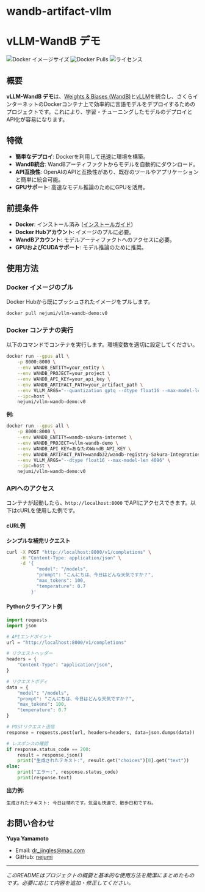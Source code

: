 # wandb-artifact-vllm

# vLLM-WandB デモ

![Docker イメージサイズ](https://img.shields.io/docker/image-size/nejumi/vllm-wandb-demo/v0)
![Docker Pulls](https://img.shields.io/docker/pulls/nejumi/vllm-wandb-demo)
![ライセンス](https://img.shields.io/badge/license-MIT-blue.svg)

## 概要

**vLLM-WandB デモ**は、[Weights & Biases (WandB)](https://www.wandb.com/)と[vLLM](https://github.com/vllm-project/vllm)を統合し、さくらインターネットのDockerコンテナ上で効率的に言語モデルをデプロイするためのプロジェクトです。これにより、学習・チューニングしたモデルのデプロイとAPI化が容易になります。

## 特徴

- **簡単なデプロイ**: Dockerを利用して迅速に環境を構築。
- **WandB統合**: WandBアーティファクトからモデルを自動的にダウンロード。
- **API互換性**: OpenAIのAPIと互換性があり、既存のツールやアプリケーションと簡単に統合可能。
- **GPUサポート**: 高速なモデル推論のためにGPUを活用。

## 前提条件

- **Docker**: インストール済み ([インストールガイド](https://docs.docker.com/get-docker/))
- **Docker Hubアカウント**: イメージのプルに必要。
- **WandBアカウント**: モデルアーティファクトへのアクセスに必要。
- **GPUおよびCUDAサポート**: モデル推論のために推奨。

## 使用方法

### Docker イメージのプル

Docker Hubから既にプッシュされたイメージをプルします。

```bash
docker pull nejumi/vllm-wandb-demo:v0
```

### Docker コンテナの実行

以下のコマンドでコンテナを実行します。環境変数を適切に設定してください。

```bash
docker run --gpus all \
    -p 8000:8000 \
    --env WANDB_ENTITY=your_entity \
    --env WANDB_PROJECT=your_project \
    --env WANDB_API_KEY=your_api_key \
    --env WANDB_ARTIFACT_PATH=your_artifact_path \
    --env VLLM_ARGS="--quantization gptq --dtype float16 --max-model-len 4096" \
    --ipc=host \
    nejumi/vllm-wandb-demo:v0
```

**例:**

```bash
docker run --gpus all \
    -p 8000:8000 \
    --env WANDB_ENTITY=wandb-sakura-internet \
    --env WANDB_PROJECT=vllm-wandb-demo \
    --env WANDB_API_KEY=あなたのWandB_API_KEY \
    --env WANDB_ARTIFACT_PATH=wandb32/wandb-registry-Sakura-Integration-test/Test_Model:v0 \
    --env VLLM_ARGS="--dtype float16 --max-model-len 4096" \
    --ipc=host \
    nejumi/vllm-wandb-demo:v0
```

### APIへのアクセス

コンテナが起動したら、`http://localhost:8000` でAPIにアクセスできます。以下はcURLを使用した例です。

#### cURL例

**シンプルな補完リクエスト**

```bash
curl -X POST "http://localhost:8000/v1/completions" \
     -H "Content-Type: application/json" \
     -d '{
           "model": "/models",
           "prompt": "こんにちは、今日はどんな天気ですか？",
           "max_tokens": 100,
           "temperature": 0.7
         }'
```

#### Pythonクライアント例

```python
import requests
import json

# APIエンドポイント
url = "http://localhost:8000/v1/completions"

# リクエストヘッダー
headers = {
    "Content-Type": "application/json",
}

# リクエストボディ
data = {
    "model": "/models",
    "prompt": "こんにちは、今日はどんな天気ですか？",
    "max_tokens": 100,
    "temperature": 0.7
}

# POSTリクエスト送信
response = requests.post(url, headers=headers, data=json.dumps(data))

# レスポンスの確認
if response.status_code == 200:
    result = response.json()
    print("生成されたテキスト:", result.get("choices")[0].get("text"))
else:
    print("エラー:", response.status_code)
    print(response.text)
```

**出力例:**

```
生成されたテキスト: 今日は晴れです。気温も快適で、散歩日和ですね。
```

## お問い合わせ

**Yuya Yamamoto**

- Email: [dr_jingles@mac.com](dr_jingles@mac.com)
- GitHub: [nejumi](https://github.com/nejumi)

---

*このREADMEはプロジェクトの概要と基本的な使用方法を簡潔にまとめたものです。必要に応じて内容を追加・修正してください。*
